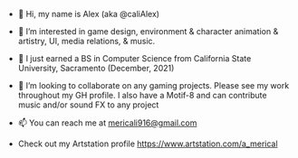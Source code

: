 - 👋 Hi, my name is Alex (aka @caliAlex)

- 👀 I’m interested in game design, environment & character animation & artistry, UI, media relations, & music. 

- 🌱 I just earned a BS in Computer Science from California State University, Sacramento (December, 2021)

- 💞️ I’m looking to collaborate on any gaming projects. Please see my work throughout my GH profile. I also have a Motif-8 and can contribute music and/or sound FX to any project

- 📫 You can reach me at mericali916@gmail.com

- Check out my Artstation profile https://www.artstation.com/a_merical

<!---
caliAlex is a ✨ special ✨ repository because its `README.md` (this file) appears on your GitHub profile.
You can click the Preview link to take a look at your changes.
--->

